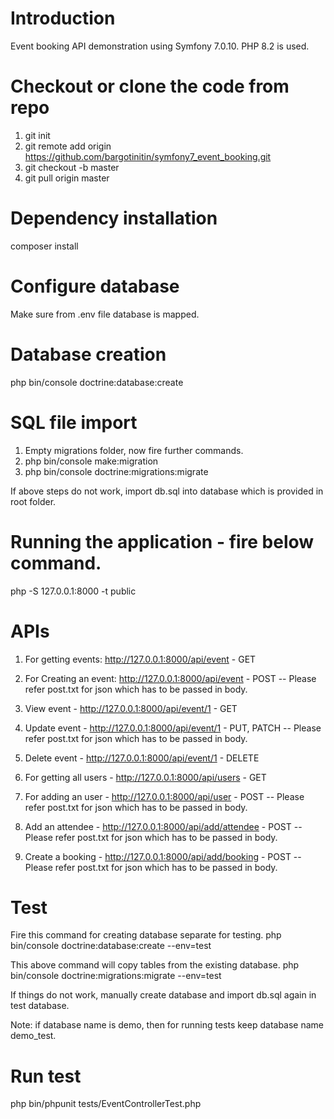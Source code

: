 # Introduction

Event booking API demonstration using Symfony 7.0.10.
PHP 8.2 is used.

# Checkout or clone the code from repo
  1. git init
  2. git remote add origin https://github.com/bargotinitin/symfony7_event_booking.git
  3. git checkout -b master
  4. git pull origin master

# Dependency installation
composer install

# Configure database
Make sure from .env file database is mapped.

# Database creation
php bin/console doctrine:database:create

# SQL file import
  1. Empty migrations folder, now fire further commands.
  2. php bin/console make:migration
  3. php bin/console doctrine:migrations:migrate

If above steps do not work, import db.sql into database which is provided in root folder.

# Running the application - fire below command.
php -S 127.0.0.1:8000 -t public

# APIs

  1. For getting events: http://127.0.0.1:8000/api/event - GET

  2. For Creating an event: http://127.0.0.1:8000/api/event - POST
    -- Please refer post.txt for json which has to be passed in body.

  3. View event - http://127.0.0.1:8000/api/event/1 - GET

  4. Update event - http://127.0.0.1:8000/api/event/1 - PUT, PATCH
    -- Please refer post.txt for json which has to be passed in body.

  5. Delete event - http://127.0.0.1:8000/api/event/1 - DELETE

  6. For getting all users - http://127.0.0.1:8000/api/users - GET

  7. For adding an user - http://127.0.0.1:8000/api/user - POST
    -- Please refer post.txt for json which has to be passed in body.

  8. Add an attendee - http://127.0.0.1:8000/api/add/attendee - POST
    -- Please refer post.txt for json which has to be passed in body.

  9. Create a booking - http://127.0.0.1:8000/api/add/booking - POST
    -- Please refer post.txt for json which has to be passed in body.


# Test

  Fire this command for creating database separate for testing.
    php bin/console doctrine:database:create --env=test

  This above command will copy tables from the existing database.
    php bin/console doctrine:migrations:migrate --env=test

  If things do not work, manually create database and import db.sql again in test
  database.

Note: if database name is demo, then for running tests keep database name
      demo_test.

# Run test

  php bin/phpunit tests/EventControllerTest.php


